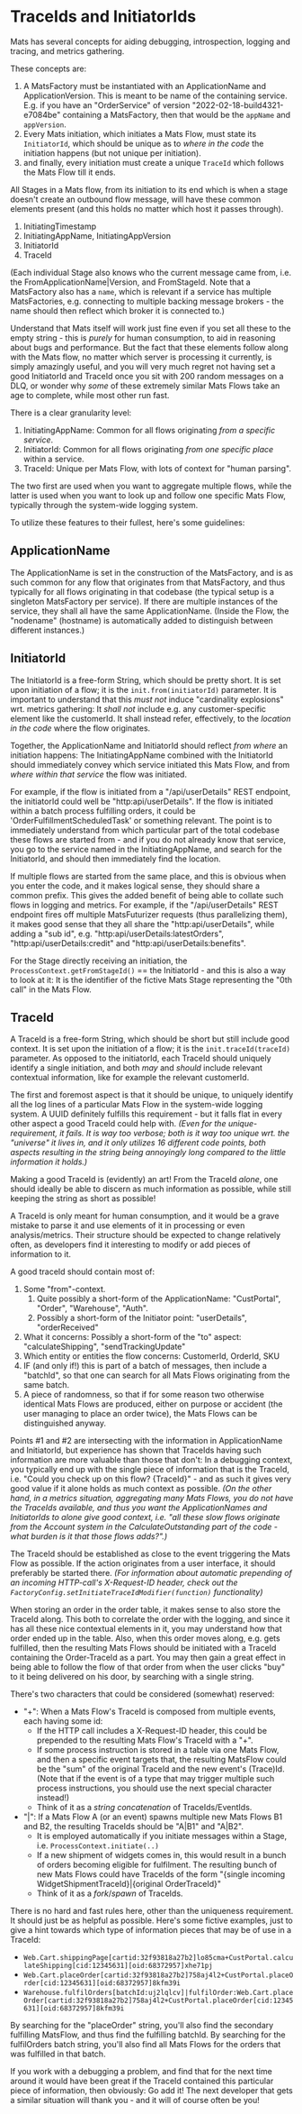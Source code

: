 # TraceIds and InitiatorIds

Mats has several concepts for aiding debugging, introspection, logging and tracing, and metrics gathering.

These concepts are:

1. A MatsFactory must be instantiated with an ApplicationName and ApplicationVersion. This is meant to be name of the
   containing service. E.g. if you have an "OrderService" of version "2022-02-18-build4321-e7084be" containing a
   MatsFactory, then that would be the `appName` and `appVersion`.
2. Every Mats initiation, which initiates a Mats Flow, must state its `InitiatorId`, which should be unique as to
   _where in the code_ the initiation happens (but not unique per initiation).
3. and finally, every initiation must create a unique `TraceId` which follows the Mats Flow till it ends.

All Stages in a Mats flow, from its initiation to its end which is when a stage doesn't create an outbound flow message,
will have these common elements present (and this holds no matter which host it passes through).

1. InitiatingTimestamp
2. InitiatingAppName, InitiatingAppVersion
3. InitiatorId
4. TraceId

(Each individual Stage also knows who the current message came from, i.e. the FromApplicationName|Version, and
FromStageId. Note that a MatsFactory also has a `name`, which is relevant if a service has multiple MatsFactories, e.g.
connecting to multiple backing message brokers - the name should then reflect which broker it is connected to.)

Understand that Mats itself will work just fine even if you set all these to the empty string - this is _purely_ for
human consumption, to aid in reasoning about bugs and performance. But the fact that these elements follow along with
the Mats flow, no matter which server is processing it currently, is simply amazingly useful, and you will very much
regret not having set a good InitiatorId and TraceId once you sit with 200 random messages on a DLQ, or wonder why
_some_ of these extremely similar Mats Flows take an age to complete, while most other run fast.

There is a clear granularity level:

1. InitiatingAppName: Common for all flows originating _from a specific service_.
2. InitiatorId: Common for all flows originating _from one specific place_ within a service.
3. TraceId: Unique per Mats Flow, with lots of context for "human parsing".

The two first are used when you want to aggregate multiple flows, while the latter is used when you want to look up and
follow one specific Mats Flow, typically through the system-wide logging system.

To utilize these features to their fullest, here's some guidelines:

## ApplicationName

The ApplicationName is set in the construction of the MatsFactory, and is as such common for any flow that originates
from that MatsFactory, and thus typically for all flows originating in that codebase (the typical setup is a singleton
MatsFactory per service). If there are multiple instances of the service, they shall all have the same ApplicationName.
(Inside the Flow, the "nodename" (hostname) is automatically added to distinguish between different instances.)

## InitiatorId

The InitiatorId is a free-form String, which should be pretty short. It is set upon initiation of a flow; it is
the `init.from(initiatorId)` parameter. It is important to understand that this _must not_ induce "cardinality
explosions" wrt. metrics gathering: It _shall not_ include e.g. any customer-specific element like the customerId. It
shall instead refer, effectively, to the _location in the code_ where the flow originates.

Together, the ApplicationName and InitiatorId should reflect _from where_ an initiation happens: The InitiatingAppName
combined with the InitiatorId should immediately convey which service initiated this Mats Flow, and from _where within
that service_ the flow was initiated.

For example, if the flow is initiated from a "/api/userDetails" REST endpoint, the initiatorId could well be
"http:api/userDetails". If the flow is initiated within a batch process fulfilling orders, it could be
'OrderFulfillmentScheduledTask' or something relevant. The point is to immediately understand from which particular part
of the total codebase these flows are started from - and if you do not already know that service, you go to the service
named in the InitiatingAppName, and search for the InitiatorId, and should then immediately find the location.

If multiple flows are started from the same place, and this is obvious when you enter the code, and it makes logical
sense, they should share a common prefix. This gives the added benefit of being able to collate such flows in logging
and metrics. For example, if the "/api/userDetails" REST endpoint fires off multiple MatsFuturizer requests (thus
parallelizing them), it makes good sense that they all share the "http:api/userDetails", while adding a "sub id", e.g.
"http:api/userDetails:latestOrders", "http:api/userDetails:credit" and "http:api/userDetails:benefits".

For the Stage directly receiving an initiation, the `ProcessContext.getFromStageId()` == the InitiatorId - and this is
also a way to look at it: It is the identifier of the fictive Mats Stage representing the "0th call" in the Mats Flow.

## TraceId

A TraceId is a free-form String, which should be short but still include good context. It is set upon the initiation of
a flow; it is the `init.traceId(traceId)` parameter. As opposed to the initiatorId, each TraceId should uniquely
identify a single initiation, and both _may_ and _should_ include relevant contextual information, like for example the
relevant customerId.

The first and foremost aspect is that it should be unique, to uniquely identify all the log lines of a particular Mats
Flow in the system-wide logging system. A UUID definitely fulfills this requirement - but it falls flat in every other
aspect a good TraceId could help with. _(Even for the unique-requirement, it fails. It is way too verbose; both is it
way too unique wrt. the "universe" it lives in, and it only utilizes 16 different code points, both aspects resulting in
the string being annoyingly long compared to the little information it holds.)_

Making a good TraceId is (evidently) an art! From the TraceId _alone_, one should ideally be able to discern as much
information as possible, while still keeping the string as short as possible!

A TraceId is only meant for human consumption, and it would be a grave mistake to parse it and use elements of it in
processing or even analysis/metrics. Their structure should be expected to change relatively often, as developers find
it interesting to modify or add pieces of information to it.

A good traceId should contain most of:

1. Some "from"-context.
    1. Quite possibly a short-form of the ApplicationName: "CustPortal", "Order", "Warehouse", "Auth".
    2. Possibly a short-form of the Initiator point: "userDetails", "orderReceived"
2. What it concerns: Possibly a short-form of the "to" aspect: "calculateShipping", "sendTrackingUpdate"
3. Which entity or entities the flow concerns: CustomerId, OrderId, SKU
4. IF (and only if!) this is part of a batch of messages, then include a "batchId", so that one can search for all Mats
   Flows originating from the same batch.
5. A piece of randomness, so that if for some reason two otherwise identical Mats Flows are produced, either on purpose
   or accident (the user managing to place an order twice), the Mats Flows can be distinguished anyway.

Points #1 and #2 are intersecting with the information in ApplicationName and InitiatorId, but experience has shown that
TraceIds having such information are more valuable than those that don't: In a debugging context, you typically end up
with the single piece of information that is the TraceId, i.e. "Could you check up on this flow? {TraceId}" - and as
such it gives very good value if it alone holds as much context as possible. _(On the other hand, in a metrics
situation, aggregating many Mats Flows, you do not have the TraceIds available, and thus you want the ApplicationNames
and InitiatorIds to alone give good context, i.e. "all these slow flows originate from the Account system in the
CalculateOutstanding part of the code - what burden is it that those flows adds?".)_

The TraceId should be established as close to the event triggering the Mats Flow as possible. If the action originates
from a user interface, it should preferably be started there. _(For information about automatic prepending of an
incoming HTTP-call's X-Request-ID header, check out the `FactoryConfig.setInitiateTraceIdModifier(function)`
functionality)_

When storing an order in the order table, it makes sense to also store the TraceId along. This both to correlate the
order with the logging, and since it has all these nice contextual elements in it, you may understand how that order
ended up in the table. Also, when this order moves along, e.g. gets fulfilled, then the resulting Mats Flows should be
initiated with a TraceId containing the Order-TraceId as a part. You may then gain a great effect in being able to
follow the flow of that order from when the user clicks "buy" to it being delivered on his door, by searching with a
single string.

There's two characters that could be considered (somewhat) reserved:

* "+": When a Mats Flow's TraceId is composed from multiple events, each having some id:
    * If the HTTP call includes a X-Request-ID header, this could be prepended to the resulting Mats Flow's TraceId with
      a "+".
    * If some process instruction is stored in a table via one Mats Flow, and then a specific event targets that, the
      resulting MatsFlow could be the "sum" of the original TraceId and the new event's (Trace)Id. (Note that if the
      event is of a type that may trigger multiple such process instructions, you should use the next special character
      instead!)
    * Think of it as a _string concatenation_ of TraceIds/EventIds.
* "|": If a Mats Flow A (or an event) spawns multiple new Mats Flows B1 and B2, the resulting TraceIds should be "A|B1"
  and "A|B2".
    * It is employed automatically if you initiate messages within a Stage, i.e. `ProcessContext.initiate(..)`
    * If a new shipment of widgets comes in, this would result in a bunch of orders becoming eligible for fulfilment.
      The resulting bunch of new Mats Flows could have TraceIds of the form "{single incoming
      WidgetShipmentTraceId}|{original OrderTraceId}"
    * Think of it as a _fork_/_spawn_ of TraceIds.

There is no hard and fast rules here, other than the uniqueness requirement. It should just be as helpful as possible.
Here's some fictive examples, just to give a hint towards which type of information pieces that may be of use in a
TraceId:

* `Web.Cart.shippingPage[cartid:32f93818a27b2]lo85cma+CustPortal.calculateShipping[cid:12345631][oid:68372957]xhe71pj`
* `Web.Cart.placeOrder[cartid:32f93818a27b2]758aj4l2+CustPortal.placeOrder[cid:12345631][oid:68372957]8kfm39i`
* `Warehouse.fulfilOrders[batchId:uj2lqlcv]|fulfilOrder:Web.Cart.placeOrder[cartid:32f93818a27b2]758aj4l2+CustPortal.placeOrder[cid:12345631][oid:68372957]8kfm39i`

By searching for the "placeOrder" string, you'll also find the secondary fulfilling MatsFlow, and thus find the
fulfilling batchId. By searching for the fulfilOrders batch string, you'll also find all Mats Flows for the orders that
was fulfilled in that batch.

If you work with a debugging a problem, and find that for the next time around it would have been great if the TraceId
contained this particular piece of information, then obviously: Go add it! The next developer that gets a similar
situation will thank you - and it will of course often be you!